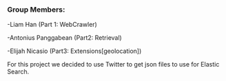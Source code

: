 ### Group Members:
  -Liam Han (Part 1: WebCrawler)
  
  -Antonius Panggabean (Part2: Retrieval)
  
  -Elijah Nicasio (Part3: Extensions[geolocation])


For this project we decided to use Twitter to get json files to use for Elastic Search.  
